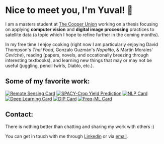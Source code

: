 # Nice to meet you, I'm Yuval! 👋

I am a masters student at [The Cooper Union](http://cooper.edu/welcome) working on a thesis focusing on applying **computer vision** and **digital image processing** practices to  satellite data (a topic which I hope to refine further in the coming months). 

In my free time I enjoy cooking (right now I am particularly enjoying David Thompson's *Thai Food*, Gonzalo Guzmán's *Nopalito*, & Martin Morales' *Ceviche*), reading (papers, novels, and occationally breezing through interesting textbooks), and learning new things that may or may not be useful (juggling, pencil twirls, Diablo, etc.).

## Some of my favorite work:
[![Remote Sensing Card](https://github-readme-stats.vercel.app/api/pin/?username=yuvalofek&repo=Remote-Sensing)](https://github.com/yuvalofek/Remote-Sensing)
[![SPACY-Crop Yield Prediction](https://github-readme-stats.vercel.app/api/pin/?username=yuvalofek&repo=SPACY)](https://github.com/yuvalofek/SPACY)
[![NLP Card](https://github-readme-stats.vercel.app/api/pin/?username=yuvalofek&repo=NLP)](https://github.com/yuvalofek/NLP)
[![Deep Learning Card](https://github-readme-stats.vercel.app/api/pin/?username=yuvalofek&repo=Deep-Learning)](https://github.com/yuvalofek/Deep-Learning)
[![DIP Card](https://github-readme-stats.vercel.app/api/pin/?username=yuvalofek&repo=Digital-Image-Processing)](https://github.com/yuvalofek/Digital-Image-Processing)
[![Freq-ML Card](https://github-readme-stats.vercel.app/api/pin/?username=yuvalofek&repo=FrequentistML)](https://github.com/yuvalofek/FrequentistML)


## Contact:
There is nothing better than chatting and sharing my work with others :) 

You can get in touch with me through [Linkedin](https://www.linkedin.com/in/yuval-epstain-ofek-6647a314a/) or via [email](/email.JPG). 

<!--
**yuvalofek/yuvalofek** is a ✨ _special_ ✨ repository because its `README.md` (this file) appears on your GitHub profile.

Here are some ideas to get you started:

- 🔭 I’m currently working on ...
- 🌱 I’m currently learning ...
- 👯 I’m looking to collaborate on ...
- 🤔 I’m looking for help with ...
- 💬 Ask me about ...
- 📫 How to reach me: ...
- 😄 Pronouns: ...
- ⚡ Fun fact: ...
-->
